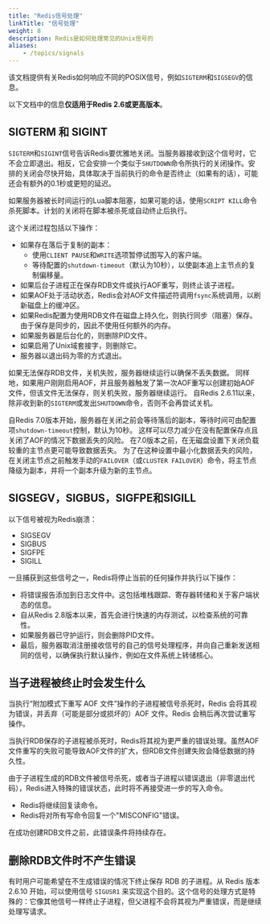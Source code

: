 ```yaml
---
title: "Redis信号处理"
linkTitle: "信号处理"
weight: 8
description: Redis是如何处理常见的Unix信号的
aliases:
    - /topics/signals
---
```


该文档提供有关Redis如何响应不同的POSIX信号，例如`SIGTERM`和`SIGSEGV`的信息。

以下文档中的信息**仅适用于Redis 2.6或更高版本**。

## SIGTERM 和 SIGINT

`SIGTERM`和`SIGINT`信号告诉Redis要优雅地关闭。当服务器接收到这个信号时，它不会立即退出。相反，它会安排一个类似于`SHUTDOWN`命令所执行的关闭操作。安排的关闭会尽快开始，具体取决于当前执行的命令是否终止（如果有的话），可能还会有额外的0.1秒或更短的延迟。

如果服务器被长时间运行的Lua脚本阻塞，如果可能的话，使用`SCRIPT KILL`命令杀死脚本。计划的关闭将在脚本被杀死或自动终止后执行。

这个关闭过程包括以下操作：

* 如果存在落后于复制的副本：
  * 使用`CLIENT PAUSE`和`WRITE`选项暂停试图写入的客户端。
  * 等待配置的`shutdown-timeout`（默认为10秒），以使副本追上主节点的复制偏移量。
* 如果后台子进程正在保存RDB文件或执行AOF重写，则终止该子进程。
* 如果AOF处于活动状态，Redis会对AOF文件描述符调用`fsync`系统调用，以刷新磁盘上的缓冲区。
* 如果Redis配置为使用RDB文件在磁盘上持久化，则执行同步（阻塞）保存。由于保存是同步的，因此不使用任何额外的内存。
* 如果服务器是后台化的，则删除PID文件。
* 如果启用了Unix域套接字，则删除它。
* 服务器以退出码为零的方式退出。

如果无法保存RDB文件，关机失败，服务器继续运行以确保不丢失数据。
同样地，如果用户刚刚启用AOF，并且服务器触发了第一次AOF重写以创建初始AOF文件，但该文件无法保存，则关机失败，服务器继续运行。
自Redis 2.6.11以来，除非收到新的`SIGTERM`或发出`SHUTDOWN`命令，否则不会再尝试关机。

自Redis 7.0版本开始，服务器在关闭之前会等待落后的副本，等待时间可由配置项`shutdown-timeout`控制，默认为10秒。
这样可以尽力减少在没有配置保存点且关闭了AOF的情况下数据丢失的风险。
在7.0版本之前，在无磁盘设置下关闭负载较重的主节点更可能导致数据丢失。
为了在这种设置中最小化数据丢失的风险，在关闭主节点之前触发手动的`FAILOVER`（或`CLUSTER FAILOVER`）命令，将主节点降级为副本，并将一个副本升级为新的主节点。

## SIGSEGV，SIGBUS，SIGFPE和SIGILL

以下信号被视为Redis崩溃：

* SIGSEGV
* SIGBUS
* SIGFPE
* SIGILL

一旦捕获到这些信号之一，Redis将停止当前的任何操作并执行以下操作：

* 将错误报告添加到日志文件中。这包括堆栈跟踪、寄存器转储和关于客户端状态的信息。
* 自从Redis 2.8版本以来，首先会进行快速的内存测试，以检查系统的可靠性。
* 如果服务器已守护运行，则会删除PID文件。
* 最后，服务器取消注册接收信号的自己的信号处理程序，并向自己重新发送相同的信号，以确保执行默认操作，例如在文件系统上转储核心。

## 当子进程被终止时会发生什么

当执行“附加模式下重写 AOF 文件”操作的子进程被信号杀死时，Redis 会将其视为错误，并丢弃（可能是部分或损坏的）AOF 文件。Redis 会稍后再次尝试重写操作。

当执行RDB保存的子进程被杀死时，Redis将其视为更严重的错误处理。虽然AOF文件重写的失败可能导致AOF文件的扩大，但RDB文件创建失败会降低数据的持久性。

由于子进程生成的RDB文件被信号杀死，或者当子进程以错误退出（非零退出代码），Redis进入特殊的错误状态，此时将不再接受进一步的写入命令。

- Redis将继续回复读命令。
- Redis将对所有写命令回复一个"MISCONFIG"错误。

在成功创建RDB文件之前，此错误条件将持续存在。

## 删除RDB文件时不产生错误

有时用户可能希望在不生成错误的情况下终止保存 RDB 的子进程。从 Redis 版本 2.6.10 开始，可以使用信号 `SIGUSR1` 来实现这个目的。这个信号的处理方式是特殊的：它像其他信号一样终止子进程，但父进程不会将其视为严重错误，而是继续处理写请求。
